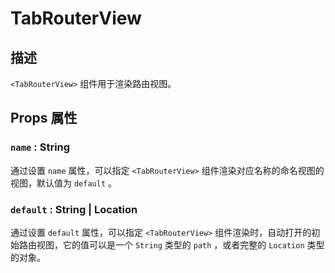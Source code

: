 # TabRouterView

## 描述

`<TabRouterView>` 组件用于渲染路由视图。

## Props 属性

### `name` : String

通过设置 `name` 属性，可以指定 `<TabRouterView>` 组件渲染对应名称的命名视图的视图，默认值为 `default` 。

### `default` : String | Location

通过设置 `default` 属性，可以指定 `<TabRouterView>` 组件渲染时，自动打开的初始路由视图，它的值可以是一个 `String` 类型的 `path` ，或者完整的 `Location` 类型的对象。
